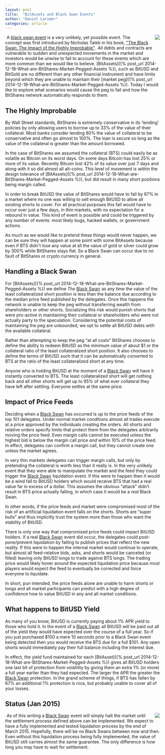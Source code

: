 ```yaml
---
layout: post
title:  "BitAssets and Black Swan Events"
author: "Daniel Larimer"
categories: article 
---
```

<a href="http://www.amazon.com/gp/product/1400063515/ref=as_li_tl?ie=UTF8&camp=1789&creative=9325&creativeASIN=1400063515&linkCode=as2&tag=bytesblog-20&linkId=4VCDVOCB4UFIM2MW"><img style="float:right;margin-left:25px" border="0" src="http://ws-na.amazon-adsystem.com/widgets/q?_encoding=UTF8&ASIN=1400063515&Format=_SL250_&ID=AsinImage&MarketPlace=US&ServiceVersion=20070822&WS=1&tag=bytesblog-20" ></a><img src="http://ir-na.amazon-adsystem.com/e/ir?t=bytesblog-20&l=as2&o=1&a=1400063515" width="1" height="1" border="0" alt="" style="border:none !important; margin:0px !important;" />
A [black swan event](http://www.investopedia.com/articles/trading/11/black-swan-events-investing.asp) is a very unlikely, yet possible event.  The concept was first introduced by Nicholas Taleb in his book, <a href="http://www.amazon.com/gp/product/1400063515/ref=as_li_tl?ie=UTF8&camp=1789&creative=9325&creativeASIN=1400063515&linkCode=as2&tag=bytesblog-20&linkId=4GECX3IZGXYP5OVX">"The Black Swan: The Impact of the Highly Improbable"</a><img src="http://ir-na.amazon-adsystem.com/e/ir?t=bytesblog-20&l=as2&o=1&a=1400063515" width="1" height="1" border="0" alt="" style="border:none !important; margin:0px !important;" />.  All debts and contracts are vulnerable to sudden and unexpected movements in the market and investors would be unwise to fail to account for these events which are more common than we would like to believe.    [BitAssets]({% post_url 2014-12-18-What-are-BitShares-Market-Pegged-Assets %}), such as BitUSD and BitGold are no different than any other financial instrument and have limits beyond which they are unable to maintain their [market peg]({% post_url 2014-12-18-What-are-BitShares-Market-Pegged-Assets %}).  Today I would like to explore what scenarios would cause the peg to fail and how the BitShares network automatically responds to them.


## The Highly Improbable 

By Wall Street standards, BitShares is extremely conservative in its ‘lending’ policies by only allowing users to borrow up to 33% of the value of their collateral.   Most banks consider lending 80% the value of collateral to be conservative and often go almost to 100%.   The loan is secure so long as the value of the collateral is greater than the amount borrowed.  

In the case of BitShares we assumed the collateral (BTS) could easily be as volatile as Bitcoin on its worst days.  On some days Bitcoin has lost 25% or more of its value.  Recently Bitcoin lost 42% of its value over just 7 days and along with it so did almost all alt-coins.   This level of movement is within the design tolerance of [BitAssets]({% post_url 2014-12-18-What-are-BitShares-Market-Pegged-Assets %}), but did result in many short positions being margin called. 

In order to break BitUSD the value of BitShares would have to fall by 67% in a market where no one was willing to sell enough BitUSD to allow all existing shorts to cover.   For all practical purposes this fall would have to occur over just a few days, in thin markets, with no expectation for a rebound in value.   This kind of event is possible and could be triggered by any number of events: most likely bugs, hacked wallets, or government actions.

As much as we would like to pretend these things would never happen, we can be sure they will happen at some point with some BitAssets because even if BTS didn't lose any value at all the value of gold or silver could grow by 300% while BitShares stays flat.  So a Black Swan can occur due to no fault of BitShares or crypto currency in general.

## Handling a Black Swan 

For [BitAssets]({% post_url 2014-12-18-What-are-BitShares-Market-Pegged-Assets %}) we define *The* <a href="http://www.amazon.com/gp/product/1400063515/ref=as_li_tl?ie=UTF8&camp=1789&creative=9325&creativeASIN=1400063515&linkCode=as2&tag=bytesblog-20&linkId=4GECX3IZGXYP5OVX">Black Swan</a><img src="http://ir-na.amazon-adsystem.com/e/ir?t=bytesblog-20&l=as2&o=1&a=1400063515" width="1" height="1" border="0" alt="" style="border:none !important; margin:0px !important;" /> as any time the value of the least collateralized short position is less than the balance due according to the median price feed published by the delegates.    Once this happens the network is unable to keep the peg without transferring wealth from shareholders or other shorts.  Socializing this risk would punish shorts that were pro-active in maintaining their collateral or shareholders who were not actually party to the speculation.  Considering the potential costs of maintaining the peg are unbounded, we opt to settle all BitUSD debts with the available collateral.

Rather than attempting to keep the peg “at all costs” BitShares chooses to define the ability to redeem BitUSD as the minimum value of about $1 or the collateral ratio of the least collateralized short position.   It also chooses to define the terms of BitUSD such that it can be automatically converted to BTS at the ratio of the least collateralized short at any time.   

Anyone who is holding BitUSD at the moment of a <a href="http://www.amazon.com/gp/product/1400063515/ref=as_li_tl?ie=UTF8&camp=1789&creative=9325&creativeASIN=1400063515&linkCode=as2&tag=bytesblog-20&linkId=4GECX3IZGXYP5OVX">Black Swan</a><img src="http://ir-na.amazon-adsystem.com/e/ir?t=bytesblog-20&l=as2&o=1&a=1400063515" width="1" height="1" border="0" alt="" style="border:none !important; margin:0px !important;" /> will have it instantly converted to BTS.  The least collateralized short will get nothing back and all other shorts will get up to 95% of what ever collateral they have left after settling.   Everyone settles at the same price.

## Impact of Price Feeds

Deciding when a <a href="http://www.amazon.com/gp/product/1400063515/ref=as_li_tl?ie=UTF8&camp=1789&creative=9325&creativeASIN=1400063515&linkCode=as2&tag=bytesblog-20&linkId=4GECX3IZGXYP5OVX">Black Swan</a><img src="http://ir-na.amazon-adsystem.com/e/ir?t=bytesblog-20&l=as2&o=1&a=1400063515" width="1" height="1" border="0" alt="" style="border:none !important; margin:0px !important;" /> has occurred is up to the price feeds of the top 101 delegates.  Under normal market conditions almost all trades execute at a price approved by the individuals creating the orders.  All shorts and relative orders specify limits that protect them from the delegates arbitrarily moving the price feed.  Even margin calls cannot be executed unless the highest bid is below the margin call price *and* within 10% of the price feed.   In effect, delegates can confirm a margin call, but they cannot create one unless the market agrees.

In very thin markets delegates can trigger margin calls, but only by pretending the collateral is worth less than it really is.  In the very unlikely event that they were able to manipulate the market and the feed they could trigger the <a href="http://www.amazon.com/gp/product/1400063515/ref=as_li_tl?ie=UTF8&camp=1789&creative=9325&creativeASIN=1400063515&linkCode=as2&tag=bytesblog-20&linkId=4GECX3IZGXYP5OVX">Black Swan</a><img src="http://ir-na.amazon-adsystem.com/e/ir?t=bytesblog-20&l=as2&o=1&a=1400063515" width="1" height="1" border="0" alt="" style="border:none !important; margin:0px !important;" /> liquidation event.  If this were to happen then it would be a wind fall to BitUSD holders which would receive BTS that had a real value far in excess of a dollar.   This assumes the obvious “attack” didn’t result in BTS price actually falling, in which case it would be a *real* Black Swan.   

In other words, if the price feeds and market were compromised most of the risk of an artificial liquidation event falls on the shorts.  Shorts are “super bulls” and thus implicitly trust the system more than those who want the stability of BitUSD.  

There is only one way that compromised price feeds could impact BitUSD holders.  If a real <a href="http://www.amazon.com/gp/product/1400063515/ref=as_li_tl?ie=UTF8&camp=1789&creative=9325&creativeASIN=1400063515&linkCode=as2&tag=bytesblog-20&linkId=4GECX3IZGXYP5OVX">Black Swan</a><img src="http://ir-na.amazon-adsystem.com/e/ir?t=bytesblog-20&l=as2&o=1&a=1400063515" width="1" height="1" border="0" alt="" style="border:none !important; margin:0px !important;" /> event did occur, the delegates could post-pone/prevent liquidation by failing to publish prices that reflect the new reality.   If this were to happen the internal market would continue to operate, but almost all feed-relative bids, asks, and shorts would be canceled (or filled) leaving only BitUSD longs to trade against BTS longs.   The trading price would likely hover around the expected liquidation price because most players would expect the feed to eventually be corrected and force everyone to liquidate.  

In short, pun intended, the price feeds alone are unable to harm shorts or longs and all market participants can predict with a high degree of confidence how to value BitUSD in any and all market conditions.

## What happens to BitUSD Yield 

As many of you know, BitUSD is currently paying about 1% APR yield to those who hold it.  In the event of a <a href="http://www.amazon.com/gp/product/1400063515/ref=as_li_tl?ie=UTF8&camp=1789&creative=9325&creativeASIN=1400063515&linkCode=as2&tag=bytesblog-20&linkId=4GECX3IZGXYP5OVX">Black Swan</a><img src="http://ir-na.amazon-adsystem.com/e/ir?t=bytesblog-20&l=as2&o=1&a=1400063515" width="1" height="1" border="0" alt="" style="border:none !important; margin:0px !important;" /> all BitUSD will be paid out all of the yield they would have expected over the course of a full year.   So if you just purchased $100 a mere 10 seconds prior to a Black Swan event being detected then you would receive the BTS due for a full $101.  Any open shorts would immediately pay their full balance including the interest due.

In effect, the yield fund maintained for each [BitAsset]({% post_url 2014-12-18-What-are-BitShares-Market-Pegged-Assets %}) gives all BitUSD holders one last bit of protection from volatility by giving them an extra 1% (or more) a full year earlier than they had expected.   The larger the APR the greater the <a href="http://www.amazon.com/gp/product/1400063515/ref=as_li_tl?ie=UTF8&camp=1789&creative=9325&creativeASIN=1400063515&linkCode=as2&tag=bytesblog-20&linkId=4GECX3IZGXYP5OVX">Black Swan</a><img src="http://ir-na.amazon-adsystem.com/e/ir?t=bytesblog-20&l=as2&o=1&a=1400063515" width="1" height="1" border="0" alt="" style="border:none !important; margin:0px !important;" />  protection.  In the grand scheme of things, if BTS has fallen by 67% an additional 1% protection is nice, but probably unable to cover all of your losses.

## Status (Jan 2015)

<a href="http://www.amazon.com/gp/product/1400063515/ref=as_li_tl?ie=UTF8&camp=1789&creative=9325&creativeASIN=1400063515&linkCode=as2&tag=bytesblog-20&linkId=4VCDVOCB4UFIM2MW"><img style="float:right;margin-left:25px" border="0" src="http://ws-na.amazon-adsystem.com/widgets/q?_encoding=UTF8&ASIN=1400063515&Format=_SL250_&ID=AsinImage&MarketPlace=US&ServiceVersion=20070822&WS=1&tag=bytesblog-20" ></a><img src="http://ir-na.amazon-adsystem.com/e/ir?t=bytesblog-20&l=as2&o=1&a=1400063515" width="1" height="1" border="0" alt="" style="border:none !important; margin:0px !important;" />
As of this writing a <a href="http://www.amazon.com/gp/product/1400063515/ref=as_li_tl?ie=UTF8&camp=1789&creative=9325&creativeASIN=1400063515&linkCode=as2&tag=bytesblog-20&linkId=4GECX3IZGXYP5OVX">Black Swan</a><img src="http://ir-na.amazon-adsystem.com/e/ir?t=bytesblog-20&l=as2&o=1&a=1400063515" width="1" height="1" border="0" alt="" style="border:none !important; margin:0px !important;" />  event will simply halt the market until the settlement process defined above can be implemented.  We expect to have a fully implemented and tested liquidation process by the end of March 2015.   Hopefully, there will be no Black Swans between now and then.  Even without this liquidation process being fully implemented, the value of BitUSD still carries almost the same guarantee.  The only difference is how long you may have to wait for settlement.  
